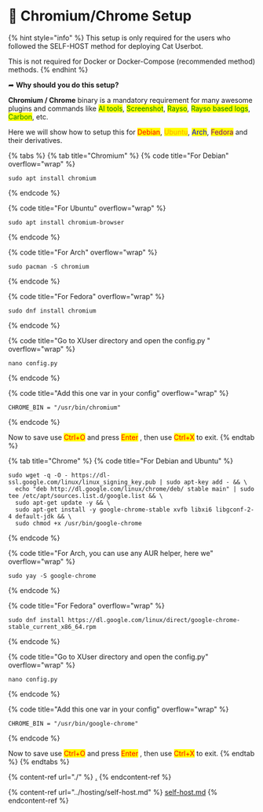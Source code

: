 # 📕 Chromium/Chrome Setup

{% hint style="info" %}
This setup is only required for the users who followed the SELF-HOST method for deploying Cat Userbot.

This is not required for Docker or Docker-Compose (recommended method) methods.
{% endhint %}

➦ **Why should you do this setup?**

**Chromium / Chrome** binary is a mandatory requirement for many awesome plugins and commands like <mark style="color:green;">AI tools</mark>, <mark style="color:green;">Screenshot</mark>, <mark style="color:green;">Rayso</mark>, <mark style="color:green;">Rayso based logs</mark>, <mark style="color:green;">Carbon</mark>, etc.

Here we will show how to setup this for <mark style="color:red;">Debian</mark>, <mark style="color:orange;">Ubuntu</mark>, <mark style="color:blue;">Arch</mark>, <mark style="color:purple;">Fedora</mark> and their derivatives.

{% tabs %}
{% tab title="Chromium" %}
{% code title="For Debian" overflow="wrap" %}
```batch
sudo apt install chromium
```
{% endcode %}

{% code title="For Ubuntu" overflow="wrap" %}
```batch
sudo apt install chromium-browser
```
{% endcode %}

{% code title="For Arch" overflow="wrap" %}
```batch
sudo pacman -S chromium
```
{% endcode %}

{% code title="For Fedora" overflow="wrap" %}
```batch
sudo dnf install chromium
```
{% endcode %}

{% code title="Go to XUser directory and open the config.py " overflow="wrap" %}
```batch
nano config.py
```
{% endcode %}

{% code title="Add this one var in your config" overflow="wrap" %}
```batch
CHROME_BIN = "/usr/bin/chromium"
```
{% endcode %}

Now to save use <mark style="color:red;">Ctrl+O</mark> and press <mark style="color:red;">Enter</mark> , then use <mark style="color:red;">Ctrl+X</mark> to exit.
{% endtab %}

{% tab title="Chrome" %}
{% code title="For Debian and Ubuntu" %}
```batch
sudo wget -q -O - https://dl-ssl.google.com/linux/linux_signing_key.pub | sudo apt-key add - && \
  echo "deb http://dl.google.com/linux/chrome/deb/ stable main" | sudo tee /etc/apt/sources.list.d/google.list && \
  sudo apt-get update -y && \
  sudo apt-get install -y google-chrome-stable xvfb libxi6 libgconf-2-4 default-jdk && \
  sudo chmod +x /usr/bin/google-chrome
```
{% endcode %}

{% code title="For Arch, you can use any AUR helper, here we" overflow="wrap" %}
```batch
sudo yay -S google-chrome
```
{% endcode %}

{% code title="For Fedora" overflow="wrap" %}
```batch
sudo dnf install https://dl.google.com/linux/direct/google-chrome-stable_current_x86_64.rpm
```
{% endcode %}

{% code title="Go to XUser directory and open the config.py" overflow="wrap" %}
```batch
nano config.py
```
{% endcode %}

{% code title="Add this one var in your config" overflow="wrap" %}
```batch
CHROME_BIN = "/usr/bin/google-chrome"
```
{% endcode %}

Now to save use <mark style="color:red;">Ctrl+O</mark> and press <mark style="color:red;">Enter</mark> , then use <mark style="color:red;">Ctrl+X</mark> to exit.
{% endtab %}
{% endtabs %}

{% content-ref url="./" %}
[.](./)
{% endcontent-ref %}

{% content-ref url="../hosting/self-host.md" %}
[self-host.md](../hosting/self-host.md)
{% endcontent-ref %}

